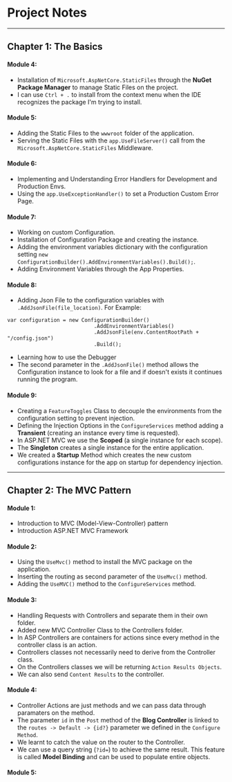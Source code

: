 # Project Notes
---------------------

## Chapter 1: The Basics
#### Module 4:
* Installation of `Microsoft.AspNetCore.StaticFiles` through the **NuGet Package Manager** to manage Static Files on the project.
* I can use `Ctrl + .` to install from the context menu when the IDE recognizes the package I'm trying to install.

#### Module 5:
* Adding the Static Files to the `wwwroot` folder of the application.
* Serving the Static Files with the `app.UseFileServer()` call from the `Microsoft.AspNetCore.StaticFiles` Middleware.

#### Module 6:
* Implementing and Understanding Error Handlers for Development and Production Envs.
* Using the `app.UseExceptionHandler()` to set a Production Custom Error Page.

#### Module 7:
* Working on custom Configuration.
* Installation of Configuration Package and creating the instance.
* Adding the environment variables dictionary with the configuration setting `new ConfigurationBuilder().AddEnvironmentVariables().Build();`.
* Adding Environment Variables through the App Properties.

#### Module 8:
* Adding Json File to the configuration variables with `.AddJsonFile(file_location)`. For Example:
```
var configuration = new ConfigurationBuilder()
							.AddEnvironmentVariables()
							.AddJsonFile(env.ContentRootPath + "/config.json")
							.Build();
```
* Learning how to use the Debugger
* The second parameter in the `.AddJsonFile()` method allows the Configuration instance to look for a file and if doesn't exists it continues running the program.

#### Module 9:
* Creating a `FeatureToggles` Class to decouple the environments from the configuration setting to prevent injection.
* Defining the Injection Options in the `ConfigureServices` method adding a **Transient** (creating an instance every time is requested).
* In ASP.NET MVC we use the **Scoped** (a single instance for each scope).
* The **Singleton** creates a single instance for the entire application.
* We created a **Startup** Method which creates the new custom configurations instance for the app on startup for dependency injection.

---------------------
## Chapter 2: The MVC Pattern
#### Module 1:
* Introduction to MVC (Model-View-Controller) pattern
* Introduction ASP.NET MVC Framework

#### Module 2:
* Using the `UseMvc()` method to install the MVC package on the application.
* Inserting the routing as second parameter of the `UseMvc()` method.
* Adding the `UseMVC()` method to the `ConfigureServices` method.

#### Module 3:
* Handling Requests with Controllers and separate them in their own folder.
* Added new MVC Controller Class to the Controllers folder.
* In ASP Controllers are containers for actions since every method in the controller class is an action.
* Controllers classes not necessarily need to derive from the Controller class.
* On the Controllers classes we will be returning `Action Results Objects`.
* We can also send `Content Results` to the controller.

#### Module 4:
* Controller Actions are just methods and we can pass data through paramaters on the method.
* The parameter `id` in the `Post` method of the **Blog Controller** is linked to the `routes -> Default -> {id?}` parameter we defined in the `Configure Method`.
* We learnt to catch the value on the router to the Controller.
* We can use a query string (`?id=`) to achieve the same result. This feature is called **Model Binding** and can be used to populate entire objects.

#### Module 5:
